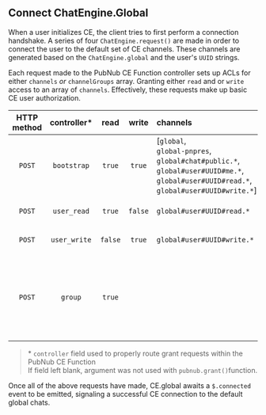 ## Connect ChatEngine.Global

When a user initializes CE, the client tries to first perform a connection handshake. A series of four ```ChatEngine.request()``` are made in order to connect the user to the default set of CE channels. These channels are generated based on the ```ChatEngine.global```  and the user's ```UUID``` strings.

Each request made to the PubNub CE Function controller sets up ACLs for either ```channels``` _or_ ```channelGroups``` array. Granting either ```read``` and or ```write``` access to an array of ```channels```. Effectively, these requests make up basic CE user authorization.

| HTTP method | controller\* |  read | write | channels| channelGroups| authKeys | ttl [sec]|
|:-----------:|:----------:|:--------:|:----:|:-----|:-----|:-----:|:-------:|
| ```POST``` | ```bootstrap``` | ```true``` | ```true``` | [```global```,<br>```global-pnpres```,<br>```global#chat#public.*```,<br>```global#user#UUID#me.*```,<br>```global#user#UUID#read.*```,<br>```global#user#UUID#write.*```]| | [```request.body.authKey```]| ```request.body.ttl```<br>_or_<br>```10800``` |
|  ```POST``` | ```user_read``` | ```true``` | ```false``` | ```global#user#UUID#read.*```| | |```request.body.ttl```<br>_or_<br>```10800``` | |
|  ```POST``` | ```user_write``` | ```false``` | ```true``` | ```global#user#UUID#write.*``` || | ```request.body.ttl```<br>_or_<br>```10800``` ||
|  ```POST``` | ```group``` | ```true``` |  | | [```global#UUID#rooms```,<br>```global#UUID#rooms-pnpres```,<br>```global#UUID#system```,<br>```global#UUID#system-pnpres```,<br>```global#UUID#custom```,<br>```global#UUID#custom-pnpres```] | [```request.body.authKey```] | ```request.body.ttl```<br>_or_<br>```10800``` |

> \* ```controller``` field used to properly route grant requests within the PubNub CE Function
> <br>If field left blank, argument was not used with ```pubnub.grant()```function.

Once all of the above requests have made, CE.global awaits a ```$.connected``` event to be emitted, signaling a successful CE connection to the default global chats.
